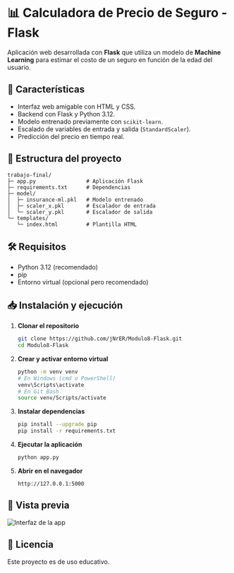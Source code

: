 # 📊 Calculadora de Precio de Seguro - Flask

Aplicación web desarrollada con **Flask** que utiliza un modelo de **Machine Learning** para estimar el costo de un seguro en función de la edad del usuario.

## 🚀 Características
- Interfaz web amigable con HTML y CSS.
- Backend con Flask y Python 3.12.
- Modelo entrenado previamente con `scikit-learn`.
- Escalado de variables de entrada y salida (`StandardScaler`).
- Predicción del precio en tiempo real.

## 📂 Estructura del proyecto
```
trabajo-final/
├─ app.py                # Aplicación Flask
├─ requirements.txt      # Dependencias
├─ model/
│  ├─ insurance-ml.pkl   # Modelo entrenado
│  ├─ scaler_x.pkl       # Escalador de entrada
│  └─ scaler_y.pkl       # Escalador de salida
└─ templates/
   └─ index.html         # Plantilla HTML
```

## 🛠 Requisitos
- Python 3.12 (recomendado)
- pip
- Entorno virtual (opcional pero recomendado)

## 📥 Instalación y ejecución

1. **Clonar el repositorio**
   ```bash
   git clone https://github.com/jNrER/Modulo8-Flask.git
   cd Modulo8-Flask
   ```

2. **Crear y activar entorno virtual**
   ```bash
   python -m venv venv
   # En Windows (cmd o PowerShell)
   venv\Scripts\activate
   # En Git Bash
   source venv/Scripts/activate
   ```

3. **Instalar dependencias**
   ```bash
   pip install --upgrade pip
   pip install -r requirements.txt
   ```

4. **Ejecutar la aplicación**
   ```bash
   python app.py
   ```

5. **Abrir en el navegador**
   ```
   http://127.0.0.1:5000
   ```

## 📸 Vista previa
![Interfaz de la app](https://via.placeholder.com/800x400.png?text=Vista+previa+de+la+aplicaci%C3%B3n)

## 📄 Licencia
Este proyecto es de uso educativo.
